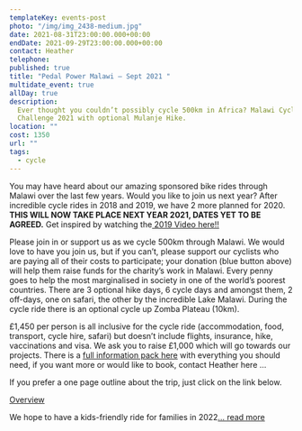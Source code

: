 ```yaml
---
templateKey: events-post
photo: "/img/img_2438-medium.jpg"
date: 2021-08-31T23:00:00.000+00:00
endDate: 2021-09-29T23:00:00.000+00:00
contact: Heather
telephone:
published: true
title: "Pedal Power Malawi – Sept 2021 "
multidate_event: true
allDay: true
description:
  Ever thought you couldn’t possibly cycle 500km in Africa? Malawi Cycle
  Challenge 2021 with optional Mulanje Hike.
location: ""
cost: 1350
url: ""
tags:
  - cycle
---
```


You may have heard about our amazing sponsored bike rides through Malawi over the last few years. Would you like to join us next year? After incredible cycle rides in 2018 and 2019, we have 2 more planned for 2020. **THIS WILL NOW TAKE PLACE NEXT YEAR 2021, DATES YET TO BE AGREED.** Get inspired by watching the[ 2019 Video here!!](https://vimeo.com/352330947)

Please join in or support us as we cycle 500km through Malawi. We would love to have you join us, but if you can’t, please support our cyclists who are paying all of their costs to participate; your donation (blue button above) will help them raise funds for the charity’s work in Malawi. Every penny goes to help the most marginalised in society in one of the world’s poorest countries. There are 3 optional hike days, 6 cycle days and amongst them, 2 off-days, one on safari, the other by the incredible Lake Malawi. During the cycle ride there is an optional cycle up Zomba Plateau (10km).

£1,450 per person is all inclusive for the cycle ride (accommodation, food, transport, cycle hire, safari) but doesn’t include flights, insurance, hike, vaccinations and visa. We ask you to raise £1,000 which will go towards our projects. There is a [full information pack here](https://f000.backblazeb2.com/file/avm-wp-uploads/pdfs/Pedal-Power-2020-information-pack.pdf) with everything you should need, if you want more or would like to book, contact Heather here …

If you prefer a one page outline about the trip, just click on the link below.

[Overview](https://f000.backblazeb2.com/file/avm-wp-uploads/pdfs/)

We hope to have a kids-friendly ride for families in 2022[… read more](https://f000.backblazeb2.com/file/avm-wp-uploads/pdfs/NP-Family-Cycle-Safari-April-2020-Overview.pdf)
